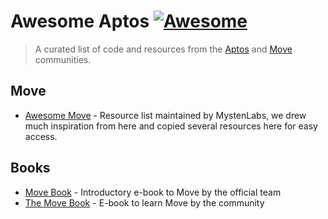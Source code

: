 <!--lint disable double-link-->
# Awesome Aptos [![Awesome](https://awesome.re/badge.svg)](https://awesome.re)

> A curated list of code and resources from the [Aptos](https://github.com/aptos-labs/aptos-core) and [Move](https://github.com/move-language/move) communities.

## Move

- [Awesome Move](https://github.com/MystenLabs/awesome-move) - Resource list maintained by MystenLabs, we drew much inspiration from here and copied several resources here for easy access.

## Books

- [Move Book](https://move-language.github.io/move/) - Introductory e-book to Move by the official team
- [The Move Book](https://move-book.com/) - E-book to learn Move by the community 
